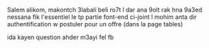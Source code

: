 Salem alikom,
makontch 3labali beli ro7t l dar ana 9olt rak hna 9a3ed nessana fik 
l'essentiel le tp partie font-end ci-joint l mohim anta dir authentification w postuler pour un offre (dans la page tables)

ida kayen question ahder m3ayi fel fb
